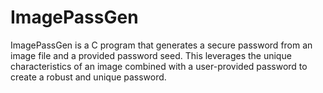 # ImagePassGen
ImagePassGen is a C program that generates a secure password from an image file and a provided password seed. This leverages the unique characteristics of an image combined with a user-provided password to create a robust and unique password.
